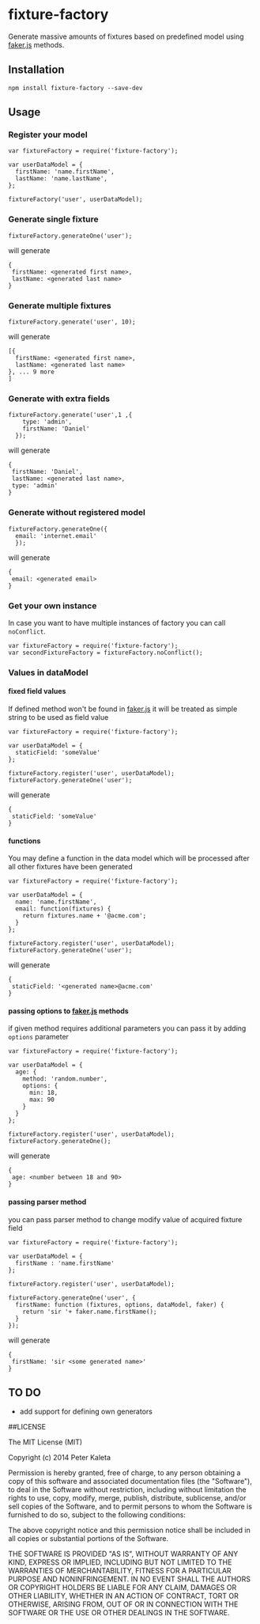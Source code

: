 # fixture-factory

Generate massive amounts of fixtures based on predefined model using [faker.js](https://github.com/marak/Faker.js/) methods.

## Installation
```npm install fixture-factory --save-dev```

## Usage

### Register your model

```
var fixtureFactory = require('fixture-factory');

var userDataModel = {
  firstName: 'name.firstName',
  lastName: 'name.lastName',
};

fixtureFactory('user', userDataModel);
```

### Generate single fixture

```
fixtureFactory.generateOne('user');
```

will generate

```
{
 firstName: <generated first name>,
 lastName: <generated last name>
}
```

### Generate multiple fixtures
```
fixtureFactory.generate('user', 10);
```
will generate

```
[{
  firstName: <generated first name>,
  lastName: <generated last name>
}, ... 9 more
]
```

### Generate with extra fields

```
fixtureFactory.generate('user',1 ,{
    type: 'admin',
    firstName: 'Daniel'
  });
```

will generate

```
{
 firstName: 'Daniel',
 lastName: <generated last name>,
 type: 'admin'
}
```

### Generate without registered model

```
fixtureFactory.generateOne({
  email: 'internet.email'
  });
```
will generate

```
{
 email: <generated email>
}
```

### Get your own instance
In case you want to have multiple instances of factory you can call `noConflict`.

```
var fixtureFactory = require('fixture-factory');
var secondFixtureFactory = fixtureFactory.noConflict();

```

### Values in dataModel

#### fixed field values

If defined method won't be found in  [faker.js](https://github.com/marak/Faker.js/) it will be treated as simple string to be used as field value

```
var fixtureFactory = require('fixture-factory');

var userDataModel = {
  staticField: 'someValue'
};

fixtureFactory.register('user', userDataModel);
fixtureFactory.generateOne('user');
```
will generate
```
{
 staticField: 'someValue'
}
```

#### functions

You may define a function in the data model which will be processed after all other fixtures have been generated

```
var fixtureFactory = require('fixture-factory');

var userDataModel = {
  name: 'name.firstName',
  email: function(fixtures) {
    return fixtures.name + '@acme.com';
  }
};

fixtureFactory.register('user', userDataModel);
fixtureFactory.generateOne('user');
```
will generate
```
{
 staticField: '<generated name>@acme.com'
}
```

#### passing options to  [faker.js](https://github.com/marak/Faker.js/) methods

if given method requires additional parameters you can pass it by adding `options` parameter

```
var fixtureFactory = require('fixture-factory');

var userDataModel = {
  age: {
    method: 'random.number',
    options: {
      min: 18,
      max: 90
    }
  }
};

fixtureFactory.register('user', userDataModel);
fixtureFactory.generateOne();
```
will generate
```
{
 age: <number between 18 and 90>
}
```


#### passing parser method

you can pass parser method to change modify value of acquired fixture field

```
var fixtureFactory = require('fixture-factory');

var userDataModel = {
  firstName : 'name.firstName'
};

fixtureFactory.register('user', userDataModel);

fixtureFactory.generateOne('user', {
  firstName: function (fixtures, options, dataModel, faker) {
    return 'sir '+ faker.name.firstName();
  }
});

```
will generate
```
{
 firstName: 'sir <some generated name>'
}
```





## TO DO
- add support for defining own generators

##LICENSE

The MIT License (MIT)

Copyright (c) 2014 Peter Kaleta

Permission is hereby granted, free of charge, to any person obtaining a copy of this software and associated documentation files (the "Software"), to deal in the Software without restriction, including without limitation the rights to use, copy, modify, merge, publish, distribute, sublicense, and/or sell copies of the Software, and to permit persons to whom the Software is furnished to do so, subject to the following conditions:

The above copyright notice and this permission notice shall be included in all copies or substantial portions of the Software.

THE SOFTWARE IS PROVIDED "AS IS", WITHOUT WARRANTY OF ANY KIND, EXPRESS OR IMPLIED, INCLUDING BUT NOT LIMITED TO THE WARRANTIES OF MERCHANTABILITY, FITNESS FOR A PARTICULAR PURPOSE AND NONINFRINGEMENT. IN NO EVENT SHALL THE AUTHORS OR COPYRIGHT HOLDERS BE LIABLE FOR ANY CLAIM, DAMAGES OR OTHER LIABILITY, WHETHER IN AN ACTION OF CONTRACT, TORT OR OTHERWISE, ARISING FROM, OUT OF OR IN CONNECTION WITH THE SOFTWARE OR THE USE OR OTHER DEALINGS IN THE SOFTWARE.
